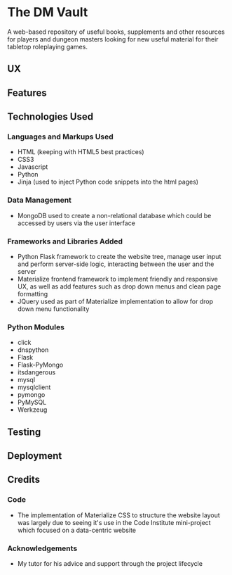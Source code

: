 The DM Vault
=============
A web-based repository of useful books, supplements and other resources for players and dungeon masters looking for new useful material for their tabletop roleplaying games.


## UX

## Features

## Technologies Used

### Languages and Markups Used
* HTML (keeping with HTML5 best practices)
* CSS3
* Javascript
* Python
* Jinja (used to inject Python code snippets into the html pages)

### Data Management
* MongoDB used to create a non-relational database which could be accessed by users
via the user interface

### Frameworks and Libraries Added
* Python Flask framework to create the website tree, manage user input
and perform server-side logic, interacting between the user and the server
* Materialize frontend framework to implement friendly and responsive UX,
as well as add features such as drop down menus and clean page formatting
* JQuery used as part of Materialize implementation to allow for drop down menu functionality

### Python Modules
* click
* dnspython
* Flask
* Flask-PyMongo
* itsdangerous
* mysql
* mysqlclient
* pymongo
* PyMySQL
* Werkzeug


## Testing

## Deployment

## Credits

### Code
* The implementation of Materialize CSS to structure the website layout was largely
due to seeing it's use in the Code Institute mini-project which focused on a data-centric
website

### Acknowledgements 
* My tutor for his advice and support through the project lifecycle